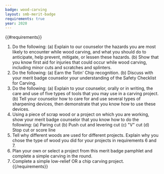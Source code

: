 ```yaml
---
badge: wood-carving
layout: smb-merit-badge
requirements: true
year: 2020
---
```


{{#requirements}}
1. Do the following:
    (a) Explain to our counselor the hazards you are most likely to encounter while wood carving, and what you should do to anticipate, help prevent, mitigate, or lessen these hazards.
    (b) Show that you know first aid for injuries that could occur while wood carving, including minor cuts and scratches and splinters.
2. Do the following:
    (a) Earn the Totin' Chip recognition.
    (b) Discuss with your merit badge counselor your understanding of the Safety Checklist for Carving.
3. Do the following:
    (a) Explain to your counselor, orally or in writing, the care and use of five types of tools that you may use in a carving project.
    (b) Tell your counselor how to care for and use several types of sharpening devices, then demonstrate that you know how to use these devices.
4. Using a piece of scrap wood or a project on which you are working, show your merit badge counselor that you know how to do the following:
    (a) Paring cut
    (b) Push cut and levering cut
    (c) "V" cut
    (d) Stop cut or score line
5. Tell why different woods are used for different projects. Explain why you chose the type of wood you did for your projects in requirements 6 and 7.
6. Plan your own or select a project from this merit badge pamphlet and complete a simple carving in the round.
7. Complete a simple low-relief OR a chip carving project.
{{/requirements}}
